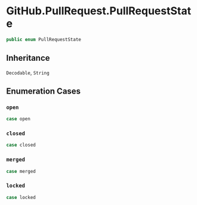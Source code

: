 # GitHub.PullRequest.PullRequestState

``` swift
public enum PullRequestState
```

## Inheritance

`Decodable`, `String`

## Enumeration Cases

### `open`

``` swift
case open
```

### `closed`

``` swift
case closed
```

### `merged`

``` swift
case merged
```

### `locked`

``` swift
case locked
```
